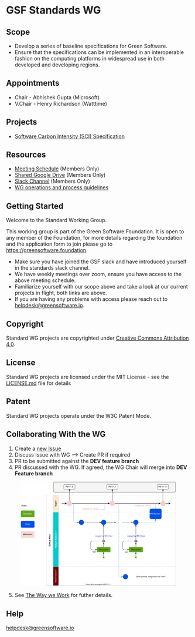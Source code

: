 # GSF Standards WG

## Scope
- Develop a series of baseline specifications for Green Software.
- Ensure that the specifications can be implemented in an interoperable fashion on the computing platforms in widespread use in both developed and developing regions.

## Appointments 
- Chair - Abhishek Gupta (Microsoft)
- V.Chair - Henry Richardson (Watttime)

## Projects
- [Software Carbon Intensity (SCI) Specification](https://github.com/Green-Software-Foundation/swg_software_carbon_intensity/tree/dev)

## Resources

* [Meeting Schedule](https://lists.greensoftware.io/g/standards/calendar) (Members Only)
* [Shared Google Drive](https://drive.google.com/drive/u/3/folders/1DlakUzce0VDTlO4eTs_grqWgIYlW6I1k) (Members Only)
* [Slack Channel](https://greensoftware-zzk1035.slack.com/archives/C024C0GB3LP) (Members Only)
* [WG operations and process guidelines](https://github.com/Green-Software-Foundation/standards_wg/blob/main/the_way_we_work.md)

## Getting Started
Welcome to the Standard Working Group.

This working group is part of the Green Software Foundation. It is open to any member of the Foundation, for more details regarding the foundation and the application form to join please go to https://greensoftware.foundation.

- Make sure you have joined the GSF slack and have introduced yourself in the standards slack channel.
- We have weekly meetings over zoom, ensure you have access to the above meeting schedule.
- Familiarize yourself with our scope above and take a look at our current projects in flight, both links are above.
- If you are having any problems with access please reach out to helpdesk@greensoftware.io.

## Copyright
Standard WG projects are copyrighted under [Creative Commons Attribution 4.0](https://creativecommons.org/licenses/by/4.0/).

## License
Standard WG projects are licensed under the MIT License - see the [LICENSE.md](licenses/standards-wg-license.md) file for details

## Patent
Standard WG projects operate under the W3C Patent Mode.

## Collaborating With the WG

1. Create a [new Issue](https://github.com/Green-Software-Foundation/standards_wg/issues/new)
2. Discuss Issue with WG --> Create PR if required
3. PR to be submitted against the **DEV feature branch**
4. PR discussed with the WG. If agreed, the WG Chair will merge into **DEV Feature branch**
 
<figure>
	<img src="images/single-trunk-branch.svg" alt="GSF Single-Trunk Based Branch Flow">
	<figcaption></figcaption>
</figure>

5. See [The Way we Work](https://github.com/Green-Software-Foundation/standards_wg/blob/main/the_way_we_work.md) for futher details.

## Help
helpdesk@greensoftware.io
